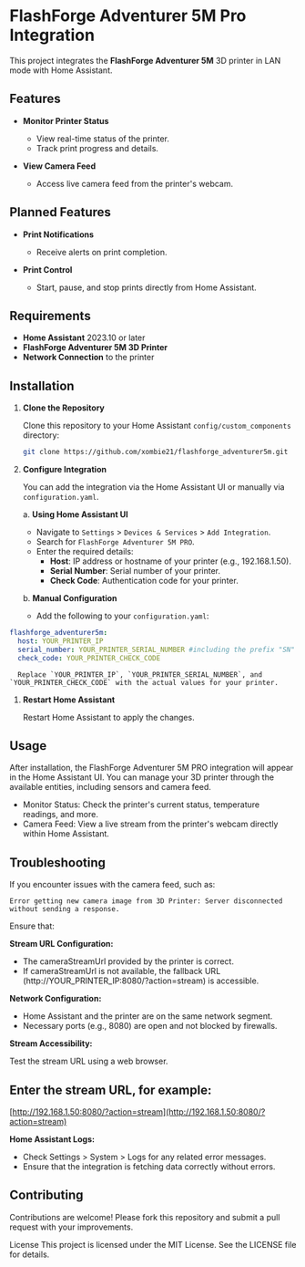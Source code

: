 # FlashForge Adventurer 5M Pro Integration

This project integrates the **FlashForge Adventurer 5M** 3D printer in LAN mode with Home Assistant.

## Features

- **Monitor Printer Status**
  - View real-time status of the printer.
  - Track print progress and details.

- **View Camera Feed**
  - Access live camera feed from the printer's webcam.

## Planned Features

- **Print Notifications**
  - Receive alerts on print completion.

- **Print Control**
  - Start, pause, and stop prints directly from Home Assistant.

## Requirements

- **Home Assistant** 2023.10 or later
- **FlashForge Adventurer 5M 3D Printer**
- **Network Connection** to the printer

## Installation

1. **Clone the Repository**

   Clone this repository to your Home Assistant `config/custom_components` directory:

   ```bash
   git clone https://github.com/xombie21/flashforge_adventurer5m.git

2. **Configure Integration**

   You can add the integration via the Home Assistant UI or manually via `configuration.yaml`.

   a. **Using Home Assistant UI**
      - Navigate to `Settings` > `Devices & Services` > `Add Integration`.
      - Search for `FlashForge Adventurer 5M PRO`.
      - Enter the required details:
        - **Host**: IP address or hostname of your printer (e.g., 192.168.1.50).
        - **Serial Number**: Serial number of your printer.
        - **Check Code**: Authentication code for your printer.

    b. **Manual Configuration**
      - Add the following to your `configuration.yaml`:
      
  ```yaml
  flashforge_adventurer5m:
    host: YOUR_PRINTER_IP
    serial_number: YOUR_PRINTER_SERIAL_NUMBER #including the prefix "SN"
    check_code: YOUR_PRINTER_CHECK_CODE
  ```
      
      Replace `YOUR_PRINTER_IP`, `YOUR_PRINTER_SERIAL_NUMBER`, and `YOUR_PRINTER_CHECK_CODE` with the actual values for your printer.

1. **Restart Home Assistant**

   Restart Home Assistant to apply the changes.

## Usage

After installation, the FlashForge Adventurer 5M PRO integration will appear in the Home Assistant UI. You can manage your 3D printer through the available entities, including sensors and camera feed.

- Monitor Status: Check the printer's current status, temperature readings, and more.
- Camera Feed: View a live stream from the printer's webcam directly within Home Assistant.

## Troubleshooting

If you encounter issues with the camera feed, such as:

`Error getting new camera image from 3D Printer: Server disconnected without sending a response.`

Ensure that:

**Stream URL Configuration:**
  - The cameraStreamUrl provided by the printer is correct.
  - If cameraStreamUrl is not available, the fallback URL (http://YOUR_PRINTER_IP:8080/?action=stream) is accessible.

**Network Configuration:**
- Home Assistant and the printer are on the same network segment.
- Necessary ports (e.g., 8080) are open and not blocked by firewalls.

**Stream Accessibility:**

Test the stream URL using a web browser.
## Enter the stream URL, for example:
[http://192.168.1.50:8080/?action=stream](http://192.168.1.50:8080/?action=stream)

**Home Assistant Logs:**
- Check Settings > System > Logs for any related error messages.
- Ensure that the integration is fetching data correctly without errors.

## Contributing

Contributions are welcome! Please fork this repository and submit a pull request with your improvements.

License
This project is licensed under the MIT License. See the LICENSE file for details.
